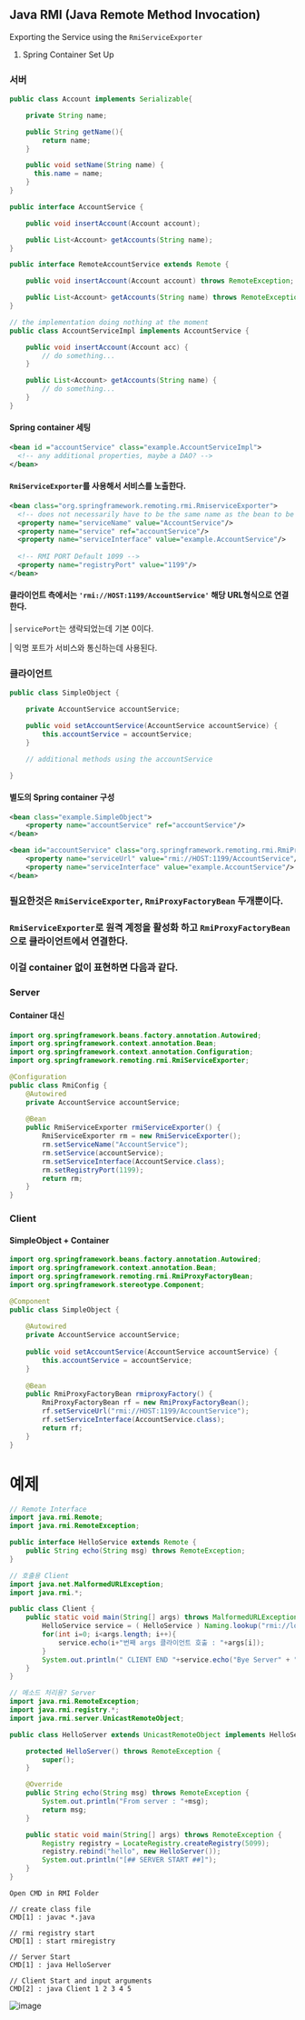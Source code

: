 ## Java RMI (Java Remote Method Invocation)

Exporting the Service using the `RmiServiceExporter`

1. Spring Container Set Up

### 서버

```java
public class Account implements Serializable{

    private String name;

    public String getName(){
        return name;
    }

    public void setName(String name) {
      this.name = name;
    }
}
```

```java
public interface AccountService {

    public void insertAccount(Account account);

    public List<Account> getAccounts(String name);
}
```

```java
public interface RemoteAccountService extends Remote {

    public void insertAccount(Account account) throws RemoteException;

    public List<Account> getAccounts(String name) throws RemoteException;
}
```

```java
// the implementation doing nothing at the moment
public class AccountServiceImpl implements AccountService {

    public void insertAccount(Account acc) {
        // do something...
    }

    public List<Account> getAccounts(String name) {
        // do something...
    }
}
```

#### Spring container 세팅

```xml
<bean id ="accountService" class="example.AccountServiceImpl">
  <!-- any additional properties, maybe a DAO? -->
</bean>
```

#### `RmiServiceExporter`를 사용해서 서비스를 노출한다.

```xml
<bean class="org.springframework.remoting.rmi.RmiserviceExporter">
  <!-- does not necessarily have to be the same name as the bean to be exported -->
  <property name="serviceName" value="AccountService"/>
  <property name="service" ref="accountService"/>
  <property name="serviceInterface" value="example.AccountService"/>
  
  <!-- RMI PORT Default 1099 -->
  <property name="registryPort" value="1199"/>
</bean>
```

#### 클라이언트 측에서는 `'rmi://HOST:1199/AccountService'` 해당 URL형식으로 연결한다.

| `servicePort`는 생략되었는데 기본 0이다.

| 익명 포트가 서비스와 통신하는데 사용된다.


### 클라이언트

```java
public class SimpleObject {

    private AccountService accountService;

    public void setAccountService(AccountService accountService) {
        this.accountService = accountService;
    }

    // additional methods using the accountService

}
```

#### 별도의 Spring container 구성

```xml
<bean class="example.SimpleObject">
    <property name="accountService" ref="accountService"/>
</bean>

<bean id="accountService" class="org.springframework.remoting.rmi.RmiProxyFactoryBean">
    <property name="serviceUrl" value="rmi://HOST:1199/AccountService"/>
    <property name="serviceInterface" value="example.AccountService"/>
</bean>
```

### 필요한것은 `RmiServiceExporter`, `RmiProxyFactoryBean` 두개뿐이다.

### `RmiServiceExporter`로 원격 계정을 활성화 하고 `RmiProxyFactoryBean`으로 클라이언트에서 연결한다.

### 이걸 container 없이 표현하면 다음과 같다.


### Server 

#### Container 대신

```java
import org.springframework.beans.factory.annotation.Autowired;
import org.springframework.context.annotation.Bean;
import org.springframework.context.annotation.Configuration;
import org.springframework.remoting.rmi.RmiServiceExporter;

@Configuration
public class RmiConfig {
	@Autowired
	private AccountService accountService;
  
	@Bean
	public RmiServiceExporter rmiServiceExporter() {
		RmiServiceExporter rm = new RmiServiceExporter();
		rm.setServiceName("AccountService");
		rm.setService(accountService);
		rm.setServiceInterface(AccountService.class);
		rm.setRegistryPort(1199);
		return rm;
	}
}
```

### Client

#### SimpleObject + Container

```java
import org.springframework.beans.factory.annotation.Autowired;
import org.springframework.context.annotation.Bean;
import org.springframework.remoting.rmi.RmiProxyFactoryBean;
import org.springframework.stereotype.Component;

@Component
public class SimpleObject {
	
    @Autowired
    private AccountService accountService;
    
    public void setAccountService(AccountService accountService) {
		this.accountService = accountService;
	}
    
    @Bean
    public RmiProxyFactoryBean rmiproxyFactory() {
    	RmiProxyFactoryBean rf = new RmiProxyFactoryBean();
    	rf.setServiceUrl("rmi://HOST:1199/AccountService");
    	rf.setServiceInterface(AccountService.class);
    	return rf;
    }
}
```









# 예제

```java
// Remote Interface
import java.rmi.Remote;
import java.rmi.RemoteException;

public interface HelloService extends Remote {
    public String echo(String msg) throws RemoteException;
}
```

```java
// 호출용 Client
import java.net.MalformedURLException;
import java.rmi.*;

public class Client {
    public static void main(String[] args) throws MalformedURLException, NotBoundException, RemoteException {
        HelloService service = ( HelloService ) Naming.lookup("rmi://localhost:5099/hello");
        for(int i=0; i<args.length; i++){
            service.echo(i+"번째 args 클라이언트 호출 : "+args[i]);
        }
        System.out.println(" CLIENT END "+service.echo("Bye Server" + " " +service.getClass().getName()));
    }
}
```

```java
// 메소드 처리용? Server
import java.rmi.RemoteException;
import java.rmi.registry.*;
import java.rmi.server.UnicastRemoteObject;

public class HelloServer extends UnicastRemoteObject implements HelloService {

    protected HelloServer() throws RemoteException {
        super();
    }

    @Override
    public String echo(String msg) throws RemoteException {
        System.out.println("From server : "+msg);
        return msg;
    }

    public static void main(String[] args) throws RemoteException {
        Registry registry = LocateRegistry.createRegistry(5099);
        registry.rebind("hello", new HelloServer());
        System.out.println("[## SERVER START ##]");
    }
}
```

```
Open CMD in RMI Folder

// create class file
CMD[1] : javac *.java

// rmi registry start
CMD[1] : start rmiregistry

// Server Start
CMD[1] : java HelloServer

// Client Start and input arguments
CMD[2] : java Client 1 2 3 4 5
```

![image](https://user-images.githubusercontent.com/58055835/168197266-27ef20a4-0cd0-435e-9b79-3b5462b3539b.png)

